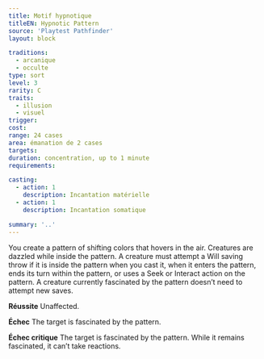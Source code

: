 ```yaml
---
title: Motif hypnotique
titleEN: Hypnotic Pattern
source: 'Playtest Pathfinder'
layout: block

traditions:
  - arcanique
  - occulte
type: sort
level: 3
rarity: C
traits:
  - illusion
  - visuel
trigger: 
cost: 
range: 24 cases
area: émanation de 2 cases
targets: 
duration: concentration, up to 1 minute
requirements: 

casting:
  - action: 1
    description: Incantation matérielle
  - action: 1
    description: Incantation somatique

summary: '..'
---
```

You create a pattern of shifting colors that hovers in the air. Creatures are dazzled while inside the pattern. A creature must attempt a Will saving throw if it is inside the pattern when you cast it, when it enters the pattern, ends its turn within the pattern, or uses a Seek or Interact action on the pattern. A creature currently fascinated by the pattern doesn’t need to attempt new saves.

**Réussite** Unaffected.

**Échec** The target is fascinated by the pattern.

**Échec critique** The target is fascinated by the pattern. While it remains fascinated, it can’t take reactions.